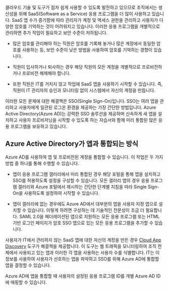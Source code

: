 클라우드 기술 및 도구가 점차 쉽게 사용할 수 있도록 발전하고 있으므로 조직에서는 생산성을 위해 SaaS(Software as a Service) 응용 프로그램을 더 많이 사용하고 있습니다. SaaS 앱 수가 증가함에 따라 관리자가 계정 및 액세스 권한을 관리하고 사용자가 다양한 암호를 기억하는 것이 어려워지고 있습니다. 이러한 응용 프로그램을 개별적으로 관리하면 추가 작업이 필요하고 보안 수준이 저하됩니다.

- 많은 암호를 관리해야 하는 직원은 암호를 기록해 놓거나 많은 계정에서 동일한 암호를 사용하는 등, 보안 수준이 낮은 방법을 사용하여 암호를 기억하는 경향이 있습니다.

- 직원이 입사하거나 퇴사하는 경우 해당 직원의 모든 계정을 개별적으로 프로비전하거나 프로비전 해제해야 합니다.

- 또한 직원은 IT를 거치지 않고 작업에 SaaS 앱을 사용하기 시작할 수 있습니다. 즉, 직원이 IT 관리자의 승인과 모니터링 없이 시스템에서 자신의 계정을 만듭니다.

이러한 모든 문제에 대한 해결책은 SSO(Single Sign-On)입니다. SSO는 여러 앱을 관리하고 사용자에게 일관된 로그온 환경을 제공하는 가장 간단한 방법입니다. Azure Active Directory(Azure AD)는 강력한 SSO 솔루션을 제공하며 신속하게 새 앱을 설치하고 사용자 프로비저닝을 시작할 수 있도록 하는 자습서와 함께 미리 통합된 많은 응용 프로그램을 보유하고 있습니다.


## Azure Active Directory가 앱과 통합되는 방식  

Azure AD를 사용하여 앱 및 프로비전된 계정을 통합할 수 있습니다. 이 작업은 두 가지 방법 중 하나를 통해 수행할 수 있습니다.

- 앱이 응용 프로그램 갤러리에서 미리 통합된 경우 해당 포털을 통해 앱을 설치하고 SSO를 허용하도록 설정을 구성할 수 있습니다. 모든 갤러리 앱의 경우 응용 프로그램 갤러리와 Azure 포털에서 제시하는 간단한 단계별 지침을 따라 Single Sign-On을 사용하도록 설정하여 시작할 수 있습니다.

- 앱이 갤러리에 없는 경우에도 Azure AD에서 대부분의 앱을 사용자 지정 앱으로 설치할 수 있습니다. 이렇게 하려면 구성하는 데 기술적인 전문성이 조금 더 필요합니다. SAML 2.0을 페더레이션된 앱으로 지원하는 모든 응용 프로그램 또는 HTML 기반 로그인 페이지가 암호 SSO 앱으로 있는 모든 응용 프로그램을 추가할 수 있습니다.

사용자가 IT에서 관리하지 않는 SaaS 앱에 대한 자신의 계정을 만든 경우 [Cloud App Discovery](active-directory-cloudappdiscovery-whatis.md) 도구가 해결책을 제공합니다. 이 도구는 웹 트래픽을 모니터링하여 조직 전체에서 사용되고 있는 앱과 이러한 각 앱을 사용하는 사용자 수를 식별합니다. IT는 이 정보를 사용하여 사용자가 선호하는 앱을 파악하고 SSO를 위해 Azure AD에 통합할 앱을 결정할 수 있습니다.

Azure AD에 앱을 통합할 때 사용자의 설정된 응용 프로그램 ID를 개별 Azure AD ID에 매핑할 수 있습니다.

<!---HONumber=Oct15_HO3-->